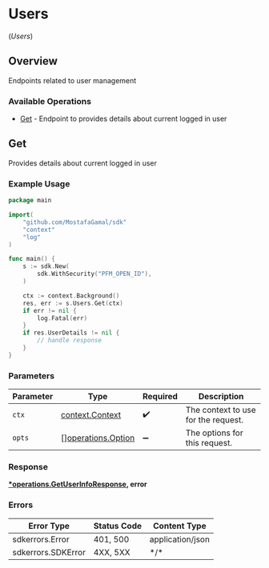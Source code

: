 # Users
(*Users*)

## Overview

Endpoints related to user management

### Available Operations

* [Get](#get) - Endpoint to provides details about current logged in user

## Get

Provides details about current logged in user

### Example Usage

```go
package main

import(
	"github.com/MostafaGamal/sdk"
	"context"
	"log"
)

func main() {
    s := sdk.New(
        sdk.WithSecurity("PFM_OPEN_ID"),
    )

    ctx := context.Background()
    res, err := s.Users.Get(ctx)
    if err != nil {
        log.Fatal(err)
    }
    if res.UserDetails != nil {
        // handle response
    }
}
```

### Parameters

| Parameter                                                | Type                                                     | Required                                                 | Description                                              |
| -------------------------------------------------------- | -------------------------------------------------------- | -------------------------------------------------------- | -------------------------------------------------------- |
| `ctx`                                                    | [context.Context](https://pkg.go.dev/context#Context)    | :heavy_check_mark:                                       | The context to use for the request.                      |
| `opts`                                                   | [][operations.Option](../../models/operations/option.md) | :heavy_minus_sign:                                       | The options for this request.                            |

### Response

**[*operations.GetUserInfoResponse](../../models/operations/getuserinforesponse.md), error**

### Errors

| Error Type         | Status Code        | Content Type       |
| ------------------ | ------------------ | ------------------ |
| sdkerrors.Error    | 401, 500           | application/json   |
| sdkerrors.SDKError | 4XX, 5XX           | \*/\*              |